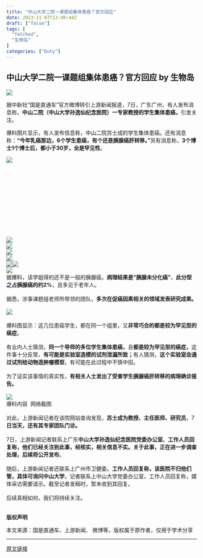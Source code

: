 ```yaml
---
title: "中山大学二院一课题组集体患癌？官方回应"
date: 2023-11-07T13:49:44Z
draft: ["false"]
tags: [
  "fetched",
  "生物岛"
]
categories: ["Duty"]
---
```

中山大学二院一课题组集体患癌？官方回应 by 生物岛
------
<div><p data-mpa-powered-by="yiban.io"><img data-fileid="100010822" data-ratio="0.16176470588235295" data-src="https://mmbiz.qpic.cn/mmbiz_gif/v4vz52CcB1223Vnp7GJrr8EYGn2sAMInBu5ba2NocrPYUfdAC0spPvFG5Uia4wbGE9Gw3icRb79ZYsC4PD0iaplJw/640?wx_fmt=gif&amp;wxfrom=5&amp;wx_lazy=1" data-type="gif" data-w="680" width="auto" src="https://mmbiz.qpic.cn/mmbiz_gif/v4vz52CcB1223Vnp7GJrr8EYGn2sAMInBu5ba2NocrPYUfdAC0spPvFG5Uia4wbGE9Gw3icRb79ZYsC4PD0iaplJw/640?wx_fmt=gif&amp;wxfrom=5&amp;wx_lazy=1"></p><p><span></span></p><p><span><span>据</span><span>中新社“国是直通车”官方微博转引上游新闻报道，</span></span><span>7日，广东广州，有人发布消息称，</span><span><strong><span>中山二院（中山大学孙逸仙纪念医院）一专家教授的学生集体患癌<span>，</span></span></strong></span><span>引发关注。</span></p><p><span><span>爆料图片显示，有人发布信息称，中山二院苏士成的学生集体患癌。还有消息称：</span></span><strong><span>“今年乳癌那边，6个学生患癌，有个还是胰腺癌肝转移。”</span></strong><span>另有消息称，</span><strong><span>3个博士1个博士后，都小于30岁，全是罕见性</span></strong><span>。</span></p><section><img data-galleryid="" data-ratio="0.42685185185185187" data-s="300,640" data-src="https://mmbiz.qpic.cn/mmbiz_png/xPnMFZwusbRSS7ico3UaDzl3LFg5zA61FwjHb9SDpiacHX2k3snLNeYlEvLKBommJGrkEQRKAwZicpfRTpJDic7DNg/640?wx_fmt=png" data-type="png" data-w="1080" src="https://mmbiz.qpic.cn/mmbiz_png/xPnMFZwusbRSS7ico3UaDzl3LFg5zA61FwjHb9SDpiacHX2k3snLNeYlEvLKBommJGrkEQRKAwZicpfRTpJDic7DNg/640?wx_fmt=png"></section><section><iframe data-vidtype="2" data-mpvid="wxv_3183607813974147082" data-cover="http%3A%2F%2Fmmbiz.qpic.cn%2Fmmbiz_jpg%2FxPnMFZwusbRSS7ico3UaDzl3LFg5zA61FF6sicibicR9TXV4Gga6cDibjicRheGWlIm7wVDMT1icst9Q3iawHSpaIuFicNw%2F0%3Fwx_fmt%3Djpeg" allowfullscreen="" frameborder="0" data-ratio="0.5625" data-w="540" data-src="https://mp.weixin.qq.com/mp/readtemplate?t=pages/video_player_tmpl&amp;action=mpvideo&amp;auto=0&amp;vid=wxv_3183607813974147082"></iframe></section><p><br></p><section><span><span></span></span></section><section><img data-ratio="0.6066666666666667" data-s="300,640" data-src="https://mmbiz.qpic.cn/mmbiz_jpg/xPnMFZwusbRSS7ico3UaDzl3LFg5zA61FGonSibTibdvJxHBQySdPqmibjF8th5L1xq9bxtHn5MEjtChbdd9Rt521g/640?wx_fmt=jpeg" data-type="jpeg" data-w="750" src="https://mmbiz.qpic.cn/mmbiz_jpg/xPnMFZwusbRSS7ico3UaDzl3LFg5zA61FGonSibTibdvJxHBQySdPqmibjF8th5L1xq9bxtHn5MEjtChbdd9Rt521g/640?wx_fmt=jpeg"></section><section><img data-ratio="1.7976973684210527" data-s="300,640" data-src="https://mmbiz.qpic.cn/mmbiz_jpg/xPnMFZwusbRSS7ico3UaDzl3LFg5zA61FYljl7s3kv3FnpzyyPEnQ2sicMOOMqTUNicsleJpf7EX5myTAuzZ7jl8A/640?wx_fmt=jpeg" data-type="jpeg" data-w="608" src="https://mmbiz.qpic.cn/mmbiz_jpg/xPnMFZwusbRSS7ico3UaDzl3LFg5zA61FYljl7s3kv3FnpzyyPEnQ2sicMOOMqTUNicsleJpf7EX5myTAuzZ7jl8A/640?wx_fmt=jpeg"></section><section><img data-backh="1113" data-backw="578" data-galleryid="" data-ratio="1.9263285024154588" data-s="300,640" data-src="https://mmbiz.qpic.cn/mmbiz_jpg/IicMtopjy4Vrua1enJyC7yfuffGMjyz77DKINNOuDw5Qsjr4nznuibaL05dBEoMgaDPibKgH2D7iamNByIgCXp5DaA/640?wx_fmt=jpeg&amp;wxfrom=5&amp;wx_lazy=1&amp;wx_co=1&amp;tp=wxpic" data-type="jpeg" data-w="828" src="https://mmbiz.qpic.cn/mmbiz_jpg/IicMtopjy4Vrua1enJyC7yfuffGMjyz77DKINNOuDw5Qsjr4nznuibaL05dBEoMgaDPibKgH2D7iamNByIgCXp5DaA/640?wx_fmt=jpeg&amp;wxfrom=5&amp;wx_lazy=1&amp;wx_co=1&amp;tp=wxpic"></section><section><img data-ratio="1.7168458781362008" data-s="300,640" data-src="https://mmbiz.qpic.cn/mmbiz_jpg/xPnMFZwusbRSS7ico3UaDzl3LFg5zA61FTSlKQVRDOyicS3J7hzuoNl2qicREH2UJhfaMDicZjJ0OaiaOWW0HIMMOhA/640?wx_fmt=jpeg" data-type="jpeg" data-w="837" src="https://mmbiz.qpic.cn/mmbiz_jpg/xPnMFZwusbRSS7ico3UaDzl3LFg5zA61FTSlKQVRDOyicS3J7hzuoNl2qicREH2UJhfaMDicZjJ0OaiaOWW0HIMMOhA/640?wx_fmt=jpeg"></section><section><img data-ratio="1.62" data-s="300,640" data-src="https://mmbiz.qpic.cn/mmbiz_jpg/xPnMFZwusbRSS7ico3UaDzl3LFg5zA61F5aia0PqaThzvoUam4KmzPnS1gvD9P16vMbep2UCFDDicmhgMx22Be0hQ/640?wx_fmt=jpeg" data-type="jpeg" data-w="750" src="https://mmbiz.qpic.cn/mmbiz_jpg/xPnMFZwusbRSS7ico3UaDzl3LFg5zA61F5aia0PqaThzvoUam4KmzPnS1gvD9P16vMbep2UCFDDicmhgMx22Be0hQ/640?wx_fmt=jpeg"><img data-ratio="1.2866666666666666" data-s="300,640" data-src="https://mmbiz.qpic.cn/mmbiz_jpg/xPnMFZwusbRSS7ico3UaDzl3LFg5zA61FcyRvBhsLGT3YERicmAgnzssvZn0lgUTYuTAicyfXBiaXvEbAjrArWhCog/640?wx_fmt=jpeg" data-type="jpeg" data-w="750" src="https://mmbiz.qpic.cn/mmbiz_jpg/xPnMFZwusbRSS7ico3UaDzl3LFg5zA61FcyRvBhsLGT3YERicmAgnzssvZn0lgUTYuTAicyfXBiaXvEbAjrArWhCog/640?wx_fmt=jpeg"></section><section><img data-backh="1289" data-backw="578" data-ratio="2.2304347826086954" data-s="300,640" data-src="https://mmbiz.qpic.cn/mmbiz_jpg/IicMtopjy4Vrua1enJyC7yfuffGMjyz77bic4abBvlbJ0icnb0kib3WFQowPpQZrkpTreKpb5lD3ah6Vvib8Bg75LQA/640?wx_fmt=jpeg&amp;from=appmsg&amp;wxfrom=5&amp;wx_lazy=1&amp;wx_co=1&amp;tp=wxpic" data-type="jpeg" data-w="690" src="https://mmbiz.qpic.cn/mmbiz_jpg/IicMtopjy4Vrua1enJyC7yfuffGMjyz77bic4abBvlbJ0icnb0kib3WFQowPpQZrkpTreKpb5lD3ah6Vvib8Bg75LQA/640?wx_fmt=jpeg&amp;from=appmsg&amp;wxfrom=5&amp;wx_lazy=1&amp;wx_co=1&amp;tp=wxpic"></section><section><span>据爆料，该学姐得的还不是一般的胰腺癌</span><span>，<strong>病理结果是“胰腺未分化癌”</strong>，</span><span><strong>此分型之占胰腺癌的约2%</strong>，</span><span>且多见于老年人。</span></section><section><span><br></span></section><section><span>据悉，涉事课题组老师所带领的团队，</span><span><strong>多次在促癌因素相关的领域发表研究成果。</strong></span></section><section><span><br></span></section><section><img data-backh="825" data-backw="578" data-croporisrc="https://mmbiz.qpic.cn/mmbiz_jpg/IicMtopjy4Vrua1enJyC7yfuffGMjyz77SHOnrgEAH19kcFeibKyQib6NU9X6V6AfmyGB5q0ANZg0n0ich531oLRaA/0?wx_fmt=jpeg" data-cropx1="0" data-cropx2="960" data-cropy1="88.02768166089966" data-cropy2="1458.2698961937717" data-galleryid="" data-ratio="1.4270833333333333" data-s="300,640" data-src="https://mmbiz.qpic.cn/mmbiz_jpg/IicMtopjy4Vrua1enJyC7yfuffGMjyz77LeqtnBkEKMAXI91FqnVqvmhYGlcwT0htw9S8VLPAgjcgPDtlaLgibKA/640?wx_fmt=jpeg&amp;wxfrom=5&amp;wx_lazy=1&amp;wx_co=1&amp;tp=wxpic" data-type="jpeg" data-w="960" src="https://mmbiz.qpic.cn/mmbiz_jpg/IicMtopjy4Vrua1enJyC7yfuffGMjyz77LeqtnBkEKMAXI91FqnVqvmhYGlcwT0htw9S8VLPAgjcgPDtlaLgibKA/640?wx_fmt=jpeg&amp;wxfrom=5&amp;wx_lazy=1&amp;wx_co=1&amp;tp=wxpic"></section><section><br></section><section><span>爆料图显示：这几位患癌学生，都<span>在同一个组里，又</span></span><span><strong>非常巧合的都是较为罕见型的癌症</strong>。</span></section><section><span><br></span></section><section><span><span>有业内人士猜测，</span><span><strong>同一个导师的多位学生集体患癌，</strong></span><span>且<strong>都是较为罕见型的癌症，</strong></span></span><span>这件事十分反常，</span><span><span><strong>有可能是实验室造模的试剂泄漏所致；</strong></span><span>有人猜测，</span><span><strong>这个实验室会通过试剂给动物造肿瘤模型</strong>，有可能在此过程中不慎中招。</span></span></section><section><span><br></span></section><section><span>为了证实该事情的真实性，</span><span><strong>有相关人士发出了受害学生胰腺癌肝转移的病理确诊报告。</strong></span><br></section><section><span><br></span></section><section><img data-backh="1069" data-backw="578" data-ratio="1.8492753623188405" data-s="300,640" data-src="https://mmbiz.qpic.cn/mmbiz_jpg/IicMtopjy4Vrua1enJyC7yfuffGMjyz771vXo8giaa3pPP1ATG3AA73Ryu8KVYt7kKuVLcW6JL2SpgiabMQlh4mTQ/640?wx_fmt=jpeg&amp;wxfrom=5&amp;wx_lazy=1&amp;wx_co=1&amp;tp=wxpic" data-type="jpeg" data-w="690" src="https://mmbiz.qpic.cn/mmbiz_jpg/IicMtopjy4Vrua1enJyC7yfuffGMjyz771vXo8giaa3pPP1ATG3AA73Ryu8KVYt7kKuVLcW6JL2SpgiabMQlh4mTQ/640?wx_fmt=jpeg&amp;wxfrom=5&amp;wx_lazy=1&amp;wx_co=1&amp;tp=wxpic"></section><section><span>爆料内容  网络截图</span></section><section><span><br></span></section><section><span><span>对此，上游新闻记者在该院网站查询发现，<strong>苏士成为教授、主任医师、研究员</strong>，7<strong>日当天，还有其专家团队门诊。</strong></span><br><br><span>7日，上游新闻记者联系上广东<strong>中山大学孙逸仙纪念医院党委办公室</strong>。</span></span><span><strong><span>工作人员回复称，他们已经关注到此事，经核实，相关信息不实。关于此事，正在进一步调查处理，后续将公开发布</span></strong><span>。</span></span><span><br><br>随后，上游新闻记者还联系上广州市卫健委。<strong>工作人</strong><strong>员回复称，该医院不归他们管，具体可询问中山大学</strong>，记者联系上中山大学党委办公室，工作人员回复称，媒体采访需要请示。截至记者发稿时，暂未收到其回复。</span></section><section><span><br></span></section><section><span>后续真相如何，我们将持续关注。</span></section><section><br></section><section data-color="rgb(172, 29, 16)" data-custom="rgb(172, 29, 16)" mpa-from-tpl="t"><section mpa-from-tpl="t"><p><span><strong mpa-from-tpl="t">版权声明</strong></span></p></section></section><section mpa-from-tpl="t"><span>本文来源：<span>国是直通车、</span><span><span>上游新闻、</span> 微博</span>等，版权属于原作者，仅用于学术分享</span></section><section><mp-common-profile data-pluginname="mpprofile" data-id="MzIxNjM4NzkwMA==" data-headimg="http://mmbiz.qpic.cn/mmbiz_png/YlsNFuCd2eS2CEVd2Fd8vD7icqZkxQePnbYLVtVfVQUGc9nStujcIicpls2XQIMNMoDiajCfXHKb4L5OlVELGbA6Q/0?wx_fmt=png" data-nickname="生物岛" data-alias="Bioisland0807" data-signature="最新生物医学研究进展，科研以及行业资讯，生物医学人才招聘，科研干货，欢迎关注！" data-from="0" data-is_biz_ban="0"></mp-common-profile></section><section mpa-from-tpl="t"><span></span></section><p><mp-style-type data-value="3"></mp-style-type></p></div>  
<hr>
<a href="https://mp.weixin.qq.com/s/4mMhtUjAiKmCD1Z9yhsYwQ",target="_blank" rel="noopener noreferrer">原文链接</a>
